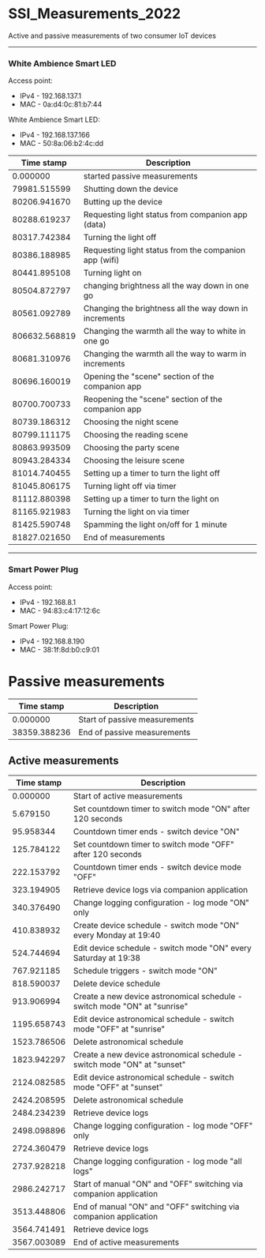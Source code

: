 
# SSI_Measurements_2022
Active and passive measurements of two consumer IoT devices

-------------
### White Ambience Smart LED
Access point:
- IPv4 - 192.168.137.1
- MAC - 0a:d4:0c:81:b7:44

White Ambience Smart LED:
- IPv4 - 192.168.137.166
- MAC - 50:8a:06:b2:4c:dd

| Time stamp   |      Description      | 
|----------|-------------|
| 0.000000  |  started passive measurements |
| 79981.515599 |    Shutting down the device   |
| 80206.941670 | Butting up the device |
|80288.619237 | Requesting light status from companion app (data) |
|80317.742384 | Turning the light off |
|80386.188985| Requesting light status from the companion app (wifi) |
|80441.895108| Turning light on|
|80504.872797| changing brightness all the way down in one go |
|80561.092789| Changing the brightness all the way down in increments | 
|806632.568819 | Changing the warmth all the way to white in one go |
|80681.310976| Changing the warmth all the way to warm in increments | 
|80696.160019| Opening the "scene" section of the companion app|
|80700.700733| Reopening the "scene" section of the companion app|
|80739.186312 | Choosing the night scene|
|80799.111175| Choosing the reading scene |
|80863.993509|Choosing the party scene|
|80943.284334|Choosing the leisure scene|
|81014.740455 | Setting up a timer to turn the light off|
|81045.806175| Turning light off via timer|
|81112.880398| Setting up a timer to turn the light on|
|81165.921983|Turning the light on via timer|
|81425.590748|Spamming the light on/off for 1 minute|
|81827.021650| End of measurements|

-------------
### Smart Power Plug
Access point:
- IPv4 - 192.168.8.1
- MAC - 94:83:c4:17:12:6c

Smart Power Plug:
- IPv4 - 192.168.8.190
- MAC - 38:1f:8d:b0:c9:01

# Passive measurements
| Time stamp   |      Description      | 
|----------|-------------|
| 0.000000 | Start of passive measurements |
| 38359.388236 | End of passive measurements |

## Active measurements

| Time stamp   |      Description      | 
|----------|-------------|
| 0.000000 | Start of active measurements |
| 5.679150 | Set countdown timer to switch mode "ON" after 120 seconds |
| 95.958344 | Countdown timer ends - switch device "ON" |
| 125.784122 | Set countdown timer to switch mode "OFF" after 120 seconds |
| 222.153792 | Countdown timer ends - switch device mode "OFF" |
| 323.194905 | Retrieve device logs via companion application |
| 340.376490 | Change logging configuration - log mode "ON" only |
| 410.838932 | Create device schedule - switch mode "ON" every Monday at 19:40 |
| 524.744694 | Edit device schedule - switch mode "ON" every Saturday at 19:38 |
| 767.921185 | Schedule triggers - switch mode "ON" |
| 818.590037 | Delete device schedule |
| 913.906994 | Create a new device astronomical schedule - switch mode "ON" at "sunrise" |
| 1195.658743 | Edit device astronomical schedule - switch mode "OFF" at "sunrise" |
| 1523.786506 | Delete astronomical schedule |
| 1823.942297 | Create a new device astronomical schedule - switch mode "ON" at "sunset" |
| 2124.082585 | Edit device astronomical schedule - switch mode "OFF" at "sunset" |
| 2424.208595 | Delete astronomical schedule |
| 2484.234239 | Retrieve device logs |
| 2498.098896 | Change logging configuration - log mode "OFF" only |
| 2724.360479 | Retrieve device logs |
| 2737.928218 | Change logging configuration - log mode "all logs" |
| 2986.242717 | Start of manual "ON" and "OFF" switching via companion application |
| 3513.448806 | End of manual "ON" and "OFF" switching via companion application |
| 3564.741491 | Retrieve device logs |
| 3567.003089 | End of active measurements |
